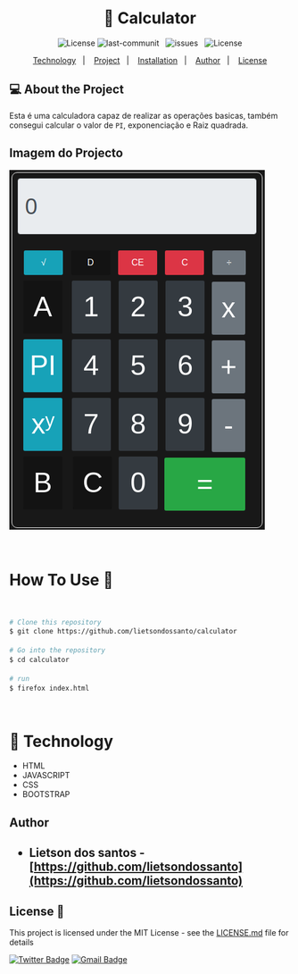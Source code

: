 <h1 align="center">🏅 Calculator </h1>

<p align="center">
    <img alt="License" src="https://img.shields.io/badge/Version-1.0-brightgreen">
    <img src="https://img.shields.io/github/last-commit/lietsondossanto/ESG" alt="last-communit">&nbsp;&nbsp;
    <img src="https://img.shields.io/github/issues/lietsondossanto/ESG" alt="issues">&nbsp;&nbsp;
    <img alt="License" src="https://img.shields.io/badge/license-MIT-brightgreen">
</p>

<p align="center">
    <a href="#Technology">Technology</a>&nbsp;&nbsp;&nbsp;|&nbsp;&nbsp;&nbsp;
    <a href="#Project">Project</a>&nbsp;&nbsp;&nbsp;|&nbsp;&nbsp;&nbsp;
    <a href="#Installation">Installation</a>&nbsp;&nbsp;&nbsp;|&nbsp;&nbsp;&nbsp;
    <a href="#Author">Author</a>&nbsp;&nbsp;&nbsp;|&nbsp;&nbsp;&nbsp;
    <a href="#License">License</a>
</p>

<h2 id="Project">💻 About the Project</h2>

Esta é uma calculadora capaz de realizar as operações basicas, também consegui calcular o valor de `PI`, exponenciação e Raiz quadrada.

## Imagem do Projecto
<img src="./img/img.png">

<br><h1 id="Installation">How To Use 🔧</h1>


<br>

```bash
# Clone this repository
$ git clone https://github.com/lietsondossanto/calculator

# Go into the repository
$ cd calculator

# run
$ firefox index.html
```

<br><h1 id="Technology">🚀 Technology</h1>


- HTML
- JAVASCRIPT
- CSS
- BOOTSTRAP

<h2 id="Author">Author<h2>

- **Lietson dos santos** - [https://github.com/lietsondossanto](https://github.com/lietsondossanto)

<h2 id="License">License 📄</h2>

This project is licensed under the MIT License - see the [LICENSE.md](LICENSE.md) file for details

[![Twitter Badge](https://img.shields.io/badge/-@Lietson-1ca0f1?style=flat-square&labelColor=1ca0f1&logo=twitter&logoColor=white&link=https://twitter.com/lietsondossanto)](https://twitter.com/https://twitter.com/lietsondossanto) [![Gmail Badge](https://img.shields.io/badge/-lietsondossanto@gmail.com-c14438?style=flat-square&logo=Gmail&logoColor=white&link=mailto:lietsondossanto@gmail.com)](mailto:lietsondossanto@gmail.com)
